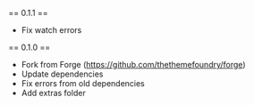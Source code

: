 == 0.1.1 ==
- Fix watch errors

== 0.1.0 ==
- Fork from Forge (https://github.com/thethemefoundry/forge)
- Update dependencies
- Fix errors from old dependencies
- Add extras folder